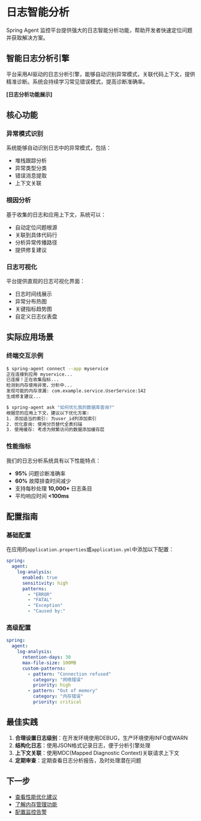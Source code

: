 # 日志智能分析

Spring Agent 监控平台提供强大的日志智能分析功能，帮助开发者快速定位问题并获取解决方案。

## 智能日志分析引擎

平台采用AI驱动的日志分析引擎，能够自动识别异常模式，关联代码上下文，提供精准诊断。系统会持续学习常见错误模式，提高诊断准确率。

**[日志分析功能展示]**

## 核心功能

### 异常模式识别

系统能够自动识别日志中的异常模式，包括：

- 堆栈跟踪分析
- 异常类型分类
- 错误消息提取
- 上下文关联

### 根因分析

基于收集的日志和应用上下文，系统可以：

- 自动定位问题根源
- 关联到具体代码行
- 分析异常传播路径
- 提供修复建议

### 日志可视化

平台提供直观的日志可视化界面：

- 日志时间线展示
- 异常分布热图
- 关键指标趋势图
- 自定义日志仪表盘

## 实际应用场景

### 终端交互示例

```bash
$ spring-agent connect --app myservice
正在连接到应用 myservice...
已连接！正在收集指标...
检测到内存使用异常，分析中...
发现可能的内存泄漏: com.example.service.UserService:142
生成修复建议...

$ spring-agent ask "如何优化我的数据库查询?"
根据您的应用上下文，建议以下优化方案:
1. 添加适当的索引: 为user_id列添加索引
2. 优化查询: 使用分页替代全表扫描
3. 使用缓存: 考虑为频繁访问的数据添加缓存层
```

### 性能指标

我们的日志分析系统具有以下性能特点：

- **95%** 问题诊断准确率
- **60%** 故障排查时间减少
- 支持每秒处理 **10,000+** 日志条目
- 平均响应时间 **<100ms**

## 配置指南

### 基础配置

在应用的`application.properties`或`application.yml`中添加以下配置：

```yaml
spring:
  agent:
    log-analysis:
      enabled: true
      sensitivity: high
      patterns:
        - "ERROR"
        - "FATAL"
        - "Exception"
        - "Caused by:"
```

### 高级配置

```yaml
spring:
  agent:
    log-analysis:
      retention-days: 30
      max-file-size: 100MB
      custom-patterns:
        - pattern: "Connection refused"
          category: "网络错误"
          priority: high
        - pattern: "Out of memory"
          category: "内存错误"
          priority: critical
```

## 最佳实践

1. **合理设置日志级别**：在开发环境使用DEBUG，生产环境使用INFO或WARN
2. **结构化日志**：使用JSON格式记录日志，便于分析引擎处理
3. **上下文关联**：使用MDC(Mapped Diagnostic Context)关联请求上下文
4. **定期审查**：定期查看日志分析报告，及时处理潜在问题

## 下一步

- [查看性能优化建议](/advanced/performance)
- [了解内存管理功能](/advanced/memory)
- [配置监控告警](/guide/alerts) 